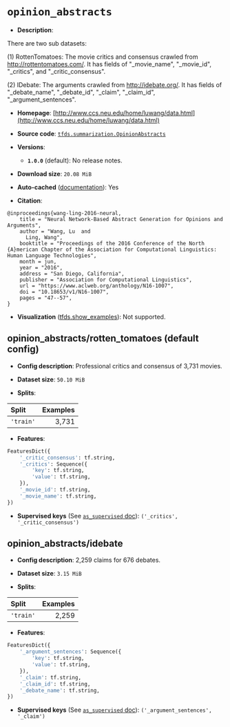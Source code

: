 <div itemscope itemtype="http://schema.org/Dataset">
  <div itemscope itemprop="includedInDataCatalog" itemtype="http://schema.org/DataCatalog">
    <meta itemprop="name" content="TensorFlow Datasets" />
  </div>

  <meta itemprop="name" content="opinion_abstracts" />
  <meta itemprop="description" content="There are two sub datasets:&#10;&#10;(1) RottenTomatoes: The movie critics and consensus crawled from&#10;http://rottentomatoes.com/. It has fields of &quot;_movie_name&quot;, &quot;_movie_id&quot;,&#10;&quot;_critics&quot;, and &quot;_critic_consensus&quot;.&#10;&#10;(2) IDebate: The arguments crawled from http://idebate.org/. It has fields of&#10;&quot;_debate_name&quot;, &quot;_debate_id&quot;, &quot;_claim&quot;, &quot;_claim_id&quot;, &quot;_argument_sentences&quot;.&#10;&#10;To use this dataset:&#10;&#10;```python&#10;import tensorflow_datasets as tfds&#10;&#10;ds = tfds.load(&#x27;opinion_abstracts&#x27;, split=&#x27;train&#x27;)&#10;for ex in ds.take(4):&#10;  print(ex)&#10;```&#10;&#10;See [the guide](https://www.tensorflow.org/datasets/overview) for more&#10;informations on [tensorflow_datasets](https://www.tensorflow.org/datasets).&#10;&#10;" />
  <meta itemprop="url" content="https://www.tensorflow.org/datasets/catalog/opinion_abstracts" />
  <meta itemprop="sameAs" content="http://www.ccs.neu.edu/home/luwang/data.html" />
  <meta itemprop="citation" content="@inproceedings{wang-ling-2016-neural,&#10;    title = &quot;Neural Network-Based Abstract Generation for Opinions and Arguments&quot;,&#10;    author = &quot;Wang, Lu  and&#10;      Ling, Wang&quot;,&#10;    booktitle = &quot;Proceedings of the 2016 Conference of the North {A}merican Chapter of the Association for Computational Linguistics: Human Language Technologies&quot;,&#10;    month = jun,&#10;    year = &quot;2016&quot;,&#10;    address = &quot;San Diego, California&quot;,&#10;    publisher = &quot;Association for Computational Linguistics&quot;,&#10;    url = &quot;https://www.aclweb.org/anthology/N16-1007&quot;,&#10;    doi = &quot;10.18653/v1/N16-1007&quot;,&#10;    pages = &quot;47--57&quot;,&#10;}" />
</div>

# `opinion_abstracts`

*   **Description**:

There are two sub datasets:

(1) RottenTomatoes: The movie critics and consensus crawled from
http://rottentomatoes.com/. It has fields of "_movie_name", "_movie_id",
"_critics", and "_critic_consensus".

(2) IDebate: The arguments crawled from http://idebate.org/. It has fields of
"_debate_name", "_debate_id", "_claim", "_claim_id", "_argument_sentences".

*   **Homepage**:
    [http://www.ccs.neu.edu/home/luwang/data.html](http://www.ccs.neu.edu/home/luwang/data.html)

*   **Source code**:
    [`tfds.summarization.OpinionAbstracts`](https://github.com/tensorflow/datasets/tree/master/tensorflow_datasets/summarization/opinion_abstracts.py)

*   **Versions**:

    *   **`1.0.0`** (default): No release notes.

*   **Download size**: `20.08 MiB`

*   **Auto-cached**
    ([documentation](https://www.tensorflow.org/datasets/performances#auto-caching)):
    Yes

*   **Citation**:

```
@inproceedings{wang-ling-2016-neural,
    title = "Neural Network-Based Abstract Generation for Opinions and Arguments",
    author = "Wang, Lu  and
      Ling, Wang",
    booktitle = "Proceedings of the 2016 Conference of the North {A}merican Chapter of the Association for Computational Linguistics: Human Language Technologies",
    month = jun,
    year = "2016",
    address = "San Diego, California",
    publisher = "Association for Computational Linguistics",
    url = "https://www.aclweb.org/anthology/N16-1007",
    doi = "10.18653/v1/N16-1007",
    pages = "47--57",
}
```

*   **Visualization**
    ([tfds.show_examples](https://www.tensorflow.org/datasets/api_docs/python/tfds/visualization/show_examples)):
    Not supported.

## opinion_abstracts/rotten_tomatoes (default config)

*   **Config description**: Professional critics and consensus of 3,731 movies.

*   **Dataset size**: `50.10 MiB`

*   **Splits**:

Split     | Examples
:-------- | -------:
`'train'` | 3,731

*   **Features**:

```python
FeaturesDict({
    '_critic_consensus': tf.string,
    '_critics': Sequence({
        'key': tf.string,
        'value': tf.string,
    }),
    '_movie_id': tf.string,
    '_movie_name': tf.string,
})
```

*   **Supervised keys** (See
    [`as_supervised` doc](https://www.tensorflow.org/datasets/api_docs/python/tfds/load#args)):
    `('_critics', '_critic_consensus')`

## opinion_abstracts/idebate

*   **Config description**: 2,259 claims for 676 debates.

*   **Dataset size**: `3.15 MiB`

*   **Splits**:

Split     | Examples
:-------- | -------:
`'train'` | 2,259

*   **Features**:

```python
FeaturesDict({
    '_argument_sentences': Sequence({
        'key': tf.string,
        'value': tf.string,
    }),
    '_claim': tf.string,
    '_claim_id': tf.string,
    '_debate_name': tf.string,
})
```

*   **Supervised keys** (See
    [`as_supervised` doc](https://www.tensorflow.org/datasets/api_docs/python/tfds/load#args)):
    `('_argument_sentences', '_claim')`
